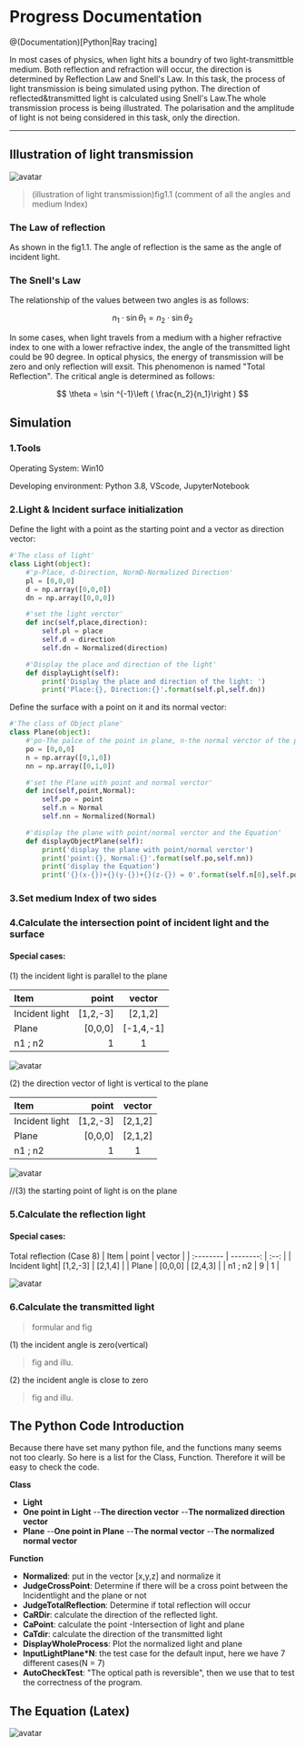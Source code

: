 # Progress Documentation

@(Documentation)[Python|Ray tracing]

In most cases of physics, when light hits a boundry of two light-transmittble medium. Both reflection and refraction will occur, the direction is determined by Reflection Law and Snell's Law. In this task, the process of light transmission is being simulated using python. The direction of reflected&transmitted light is calculated using Snell's Law.The whole transmission process is being illustrated. The polarisation and the amplitude of light is not being considered in this task, only the direction. 

-------------------

## Illustration of light transmission

![avatar](/Figure/Case_7.png)

> (illustration of light transmission)fig1.1 (comment of all the angles and medium Index)

### The Law of reflection
As shown in the fig1.1. The angle of reflection is the same as the angle of incident light.

### The Snell's Law
The relationship of the values between two angles is as follows:

$$  n_1 \cdot \sin \theta _1 = n_2 \cdot \sin \theta _2 $$  


In some cases, when light travels from a medium with a higher refractive index to one with a lower refractive index, the angle of the transmitted light could be 90 degree. In optical physics, the energy of transmission will be zero and only reflection will exsit. This phenomenon is named "Total Reflection". The critical angle is determined as follows:

$$ \theta  = \sin ^{-1}\left ( \frac{n_2}{n_1}\right ) $$

## Simulation 
### 1.Tools
Operating System: Win10

Developing environment: Python 3.8, VScode, JupyterNotebook
### 2.Light & Incident surface initialization
Define the light with a point as the starting point and a vector as direction vector:
``` python
#'The class of light'
class Light(object):
    #'p-Place, d-Direction, NormD-Normalized Direction'
    pl = [0,0,0]
    d = np.array([0,0,0])
    dn = np.array([0,0,0])

    #'set the light verctor'
    def inc(self,place,direction):
        self.pl = place
        self.d = direction
        self.dn = Normalized(direction)

    #'Display the place and direction of the light'
    def displayLight(self):
        print('Display the place and direction of the light: ')
        print('Place:{}, Direction:{}'.format(self.pl,self.dn))
```
Define the surface with a point on it and its normal vector:
``` python
#'The class of Object plane'
class Plane(object):
    #'po-The palce of the point in plane, n-the normal verctor of the plane'
    po = [0,0,0]
    n = np.array([0,1,0])
    nn = np.array([0,1,0])

    #'set the Plane with point and normal verctor'
    def inc(self,point,Normal):
        self.po = point
        self.n = Normal
        self.nn = Normalized(Normal)

    #'display the plane with point/normal verctor and the Equation'
    def displayObjectPlane(self):
        print('display the plane with point/normal verctor')
        print('point:{}, Normal:{}'.format(self.po,self.nn))
        print('display the Equation')
        print('{}(x-{})+{}(y-{})+{}(z-{}) = 0'.format(self.n[0],self.po[0],self.n[1],self.po[1],self.n[2],self.po[2],))
```
### 3.Set medium Index of two sides

### 4.Calculate the intersection point of incident light and the surface

 
#### Special cases:
(1) the incident light is parallel to the plane

| Item      |    point  | vector  |
| :-------- | --------: | :--:    |
| Incident light| [1,2,-3]  | [2,1,2]   |
| Plane         | [0,0,0]   | [-1,4,-1] |
| n1 ; n2       |    1      |     1     |

![avatar](/Figure/Case_1.png)

(2) the direction vector of light is vertical to the plane

| Item      |    point  | vector  |
| :-------- | --------: | :--:    |
| Incident light| [1,2,-3]  | [2,1,2]   |
| Plane         | [0,0,0]   | [2,1,2]   |
| n1 ; n2       |    1      |     1     |

![avatar](/Figure/Case_2.png)

//(3) the starting point of light is on the plane
### 5.Calculate the reflection light

#### Special cases:

Total reflection (Case 8)
| Item      |    point  | vector  |
| :-------- | --------: | :--:    |
| Incident light| [1,2,-3]  | [2,1,4]   |
| Plane         | [0,0,0]   | [2,4,3]   |
| n1 ; n2       |    9      |     1     |

![avatar](/Figure/Case_8.png)

### 6.Calculate the transmitted light
> formular and fig

(1) the incident angle is zero(vertical)
> fig and illu.

(2) the incident angle is close to zero
> fig and illu.




## The Python Code Introduction
Because there have set many python file, and the functions many seems not too clearly. So here is a list for the Class, Function. Therefore it will be easy to check the code. 

**Class**
- **Light** 
 - **One point in Light**
--**The direction vector**
--**The normalized direction vector**
- **Plane**
--**One point in Plane**
--**The normal vector**
--**The normalized normal vector**

**Function**
- **Normalized**: put in the vector [x,y,z] and normalize it
- **JudgeCrossPoint**: Determine if there will be a cross point between the Incidentlight and the plane or not
- **JudgeTotalReflection**: Determine if total reflection will occur
- **CaRDir**: calculate the direction of the reflected light.
- **CaPoint**: calculate the point -Intersection of light and plane
- **CaTdir**: calculate the direction of the transmitted light
- **DisplayWholeProcess**: Plot the normalized light and plane
- **InputLightPlane*N**: the test case for the default input, here we have 7 different cases(N = 7)
- **AutoCheckTest**: "The optical path is reversible", then we use that to test the correctness of the program.


## The Equation (Latex)

![avatar](README_The_Equation1.png)
